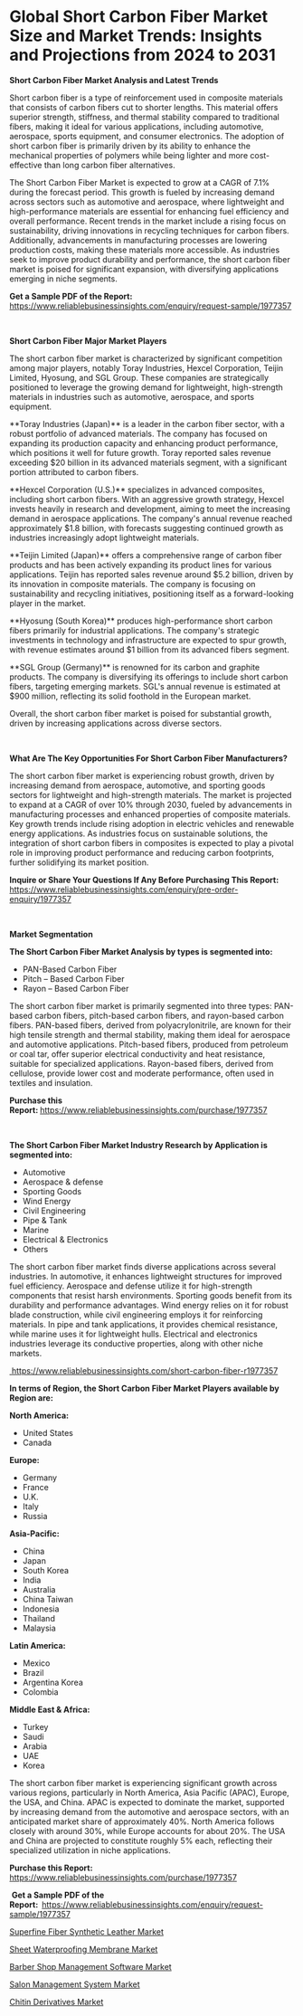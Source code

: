 <p><h1>Global Short Carbon Fiber Market Size and Market Trends: Insights and Projections from 2024 to 2031</h1></p><p><strong>Short Carbon Fiber Market Analysis and Latest Trends</strong></p>
<p><p>Short carbon fiber is a type of reinforcement used in composite materials that consists of carbon fibers cut to shorter lengths. This material offers superior strength, stiffness, and thermal stability compared to traditional fibers, making it ideal for various applications, including automotive, aerospace, sports equipment, and consumer electronics. The adoption of short carbon fiber is primarily driven by its ability to enhance the mechanical properties of polymers while being lighter and more cost-effective than long carbon fiber alternatives.</p><p>The Short Carbon Fiber Market is expected to grow at a CAGR of 7.1% during the forecast period. This growth is fueled by increasing demand across sectors such as automotive and aerospace, where lightweight and high-performance materials are essential for enhancing fuel efficiency and overall performance. Recent trends in the market include a rising focus on sustainability, driving innovations in recycling techniques for carbon fibers. Additionally, advancements in manufacturing processes are lowering production costs, making these materials more accessible. As industries seek to improve product durability and performance, the short carbon fiber market is poised for significant expansion, with diversifying applications emerging in niche segments.</p></p>
<p><strong>Get a Sample PDF of the Report:&nbsp;</strong> <a href="https://www.reliablebusinessinsights.com/enquiry/request-sample/1977357?utm_campaign=63&utm_medium=2&utm_source=Github&utm_content=ia&utm_term=14112024&utm_id=short-carbon-fiber">https://www.reliablebusinessinsights.com/enquiry/request-sample/1977357</a></p>
<p>&nbsp;</p>
<p><strong>Short Carbon Fiber Major Market Players</strong></p>
<p><p>The short carbon fiber market is characterized by significant competition among major players, notably Toray Industries, Hexcel Corporation, Teijin Limited, Hyosung, and SGL Group. These companies are strategically positioned to leverage the growing demand for lightweight, high-strength materials in industries such as automotive, aerospace, and sports equipment.</p><p>**Toray Industries (Japan)** is a leader in the carbon fiber sector, with a robust portfolio of advanced materials. The company has focused on expanding its production capacity and enhancing product performance, which positions it well for future growth. Toray reported sales revenue exceeding $20 billion in its advanced materials segment, with a significant portion attributed to carbon fibers.</p><p>**Hexcel Corporation (U.S.)** specializes in advanced composites, including short carbon fibers. With an aggressive growth strategy, Hexcel invests heavily in research and development, aiming to meet the increasing demand in aerospace applications. The company's annual revenue reached approximately $1.8 billion, with forecasts suggesting continued growth as industries increasingly adopt lightweight materials.</p><p>**Teijin Limited (Japan)** offers a comprehensive range of carbon fiber products and has been actively expanding its product lines for various applications. Teijin has reported sales revenue around $5.2 billion, driven by its innovation in composite materials. The company is focusing on sustainability and recycling initiatives, positioning itself as a forward-looking player in the market.</p><p>**Hyosung (South Korea)** produces high-performance short carbon fibers primarily for industrial applications. The company's strategic investments in technology and infrastructure are expected to spur growth, with revenue estimates around $1 billion from its advanced fibers segment.</p><p>**SGL Group (Germany)** is renowned for its carbon and graphite products. The company is diversifying its offerings to include short carbon fibers, targeting emerging markets. SGL's annual revenue is estimated at $900 million, reflecting its solid foothold in the European market.</p><p>Overall, the short carbon fiber market is poised for substantial growth, driven by increasing applications across diverse sectors.</p></p>
<p>&nbsp;</p>
<p><strong>What Are The Key Opportunities For Short Carbon Fiber Manufacturers?</strong></p>
<p><p>The short carbon fiber market is experiencing robust growth, driven by increasing demand from aerospace, automotive, and sporting goods sectors for lightweight and high-strength materials. The market is projected to expand at a CAGR of over 10% through 2030, fueled by advancements in manufacturing processes and enhanced properties of composite materials. Key growth trends include rising adoption in electric vehicles and renewable energy applications. As industries focus on sustainable solutions, the integration of short carbon fibers in composites is expected to play a pivotal role in improving product performance and reducing carbon footprints, further solidifying its market position.</p></p>
<p><strong>Inquire or Share Your Questions If Any Before Purchasing This Report:</strong> <a href="https://www.reliablebusinessinsights.com/enquiry/pre-order-enquiry/1977357?utm_campaign=63&utm_medium=2&utm_source=Github&utm_content=ia&utm_term=14112024&utm_id=short-carbon-fiber">https://www.reliablebusinessinsights.com/enquiry/pre-order-enquiry/1977357</a></p>
<p>&nbsp;</p>
<p><strong>Market Segmentation</strong></p>
<p><strong>The Short Carbon Fiber Market Analysis by types is segmented into:</strong></p>
<p><ul><li>PAN-Based Carbon Fiber</li><li>Pitch – Based Carbon Fiber</li><li>Rayon – Based Carbon Fiber</li></ul></p>
<p><p>The short carbon fiber market is primarily segmented into three types: PAN-based carbon fibers, pitch-based carbon fibers, and rayon-based carbon fibers. PAN-based fibers, derived from polyacrylonitrile, are known for their high tensile strength and thermal stability, making them ideal for aerospace and automotive applications. Pitch-based fibers, produced from petroleum or coal tar, offer superior electrical conductivity and heat resistance, suitable for specialized applications. Rayon-based fibers, derived from cellulose, provide lower cost and moderate performance, often used in textiles and insulation.</p></p>
<p><strong>Purchase this Report:&nbsp;</strong><a href="https://www.reliablebusinessinsights.com/purchase/1977357?utm_campaign=63&utm_medium=2&utm_source=Github&utm_content=ia&utm_term=14112024&utm_id=short-carbon-fiber">https://www.reliablebusinessinsights.com/purchase/1977357</a></p>
<p>&nbsp;</p>
<p><strong>The Short Carbon Fiber Market Industry Research by Application is segmented into:</strong></p>
<p><ul><li>Automotive</li><li>Aerospace & defense</li><li>Sporting Goods</li><li>Wind Energy</li><li>Civil Engineering</li><li>Pipe & Tank</li><li>Marine</li><li>Electrical & Electronics</li><li>Others</li></ul></p>
<p><p>The short carbon fiber market finds diverse applications across several industries. In automotive, it enhances lightweight structures for improved fuel efficiency. Aerospace and defense utilize it for high-strength components that resist harsh environments. Sporting goods benefit from its durability and performance advantages. Wind energy relies on it for robust blade construction, while civil engineering employs it for reinforcing materials. In pipe and tank applications, it provides chemical resistance, while marine uses it for lightweight hulls. Electrical and electronics industries leverage its conductive properties, along with other niche markets.</p></p>
<p><a href="https://www.reliablebusinessinsights.com/short-carbon-fiber-r1977357?utm_campaign=63&utm_medium=2&utm_source=Github&utm_content=ia&utm_term=14112024&utm_id=short-carbon-fiber">&nbsp;https://www.reliablebusinessinsights.com/short-carbon-fiber-r1977357</a></p>
<p><strong>In terms of Region, the Short Carbon Fiber Market Players available by Region are:</strong></p>
<p>
    <p> <strong> North America: </strong>
        <ul>
            <li>United States</li>
            <li>Canada</li>
        </ul>
        </p> 
    <p> <strong> Europe: </strong>
        <ul>
            <li>Germany</li>
            <li>France</li>
            <li>U.K.</li>
            <li>Italy</li>
            <li>Russia</li>
        </ul>
        </p> 
    <p> <strong> Asia-Pacific: </strong>
        <ul>
            <li>China</li>
            <li>Japan</li>
            <li>South Korea</li>
            <li>India</li>
            <li>Australia</li>
            <li>China Taiwan</li>
            <li>Indonesia</li>
            <li>Thailand</li>
            <li>Malaysia</li>
        </ul>
        </p> 
    <p> <strong> Latin America: </strong>
        <ul>
            <li>Mexico</li>
            <li>Brazil</li>
            <li>Argentina Korea</li>
            <li>Colombia</li>
        </ul>
        </p> 
    <p> <strong> Middle East & Africa: </strong>
        <ul>
            <li>Turkey</li>
            <li>Saudi</li>
            <li>Arabia</li>
            <li>UAE</li>
            <li>Korea</li>
        </ul>
    </p>
    </p>
<p><p>The short carbon fiber market is experiencing significant growth across various regions, particularly in North America, Asia Pacific (APAC), Europe, the USA, and China. APAC is expected to dominate the market, supported by increasing demand from the automotive and aerospace sectors, with an anticipated market share of approximately 40%. North America follows closely with around 30%, while Europe accounts for about 20%. The USA and China are projected to constitute roughly 5% each, reflecting their specialized utilization in niche applications.</p></p>
<p><strong>Purchase this Report: </strong><a href="https://www.reliablebusinessinsights.com/purchase/1977357?utm_campaign=63&utm_medium=2&utm_source=Github&utm_content=ia&utm_term=14112024&utm_id=short-carbon-fiber">https://www.reliablebusinessinsights.com/purchase/1977357</a></p>
<p>&nbsp;<strong>Get a Sample PDF of the Report:&nbsp;&nbsp;</strong><a href="https://www.reliablebusinessinsights.com/enquiry/request-sample/1977357?utm_campaign=63&utm_medium=2&utm_source=Github&utm_content=ia&utm_term=14112024&utm_id=short-carbon-fiber">https://www.reliablebusinessinsights.com/enquiry/request-sample/1977357</a></p>
<p><strong></strong></p>
<p><p><a href="https://github.com/JubayerMia832/Market-Research-Report-List-1/blob/main/superfine-fiber-synthetic-leather-market.md?utm_campaign=63&utm_medium=2&utm_source=Github&utm_content=ia&utm_term=14112024&utm_id=short-carbon-fiber">Superfine Fiber Synthetic Leather Market</a></p><p><a href="https://www.linkedin.com/pulse/sheet-waterproofing-membrane-market-maturity-analysis-regional-hxayc?utm_campaign=63&utm_medium=2&utm_source=Github&utm_content=ia&utm_term=14112024&utm_id=short-carbon-fiber">Sheet Waterproofing Membrane Market</a></p><p><a href="https://issuu.com/reportprime-2/docs/barber-shop-management-software-mar_60433494daa6d3?utm_campaign=63&utm_medium=2&utm_source=Github&utm_content=ia&utm_term=14112024&utm_id=short-carbon-fiber">Barber Shop Management Software Market</a></p><p><a href="https://issuu.com/reportprime-2/docs/salon-management-system-market-size_433222d4a0c24a?utm_campaign=63&utm_medium=2&utm_source=Github&utm_content=ia&utm_term=14112024&utm_id=short-carbon-fiber">Salon Management System Market</a></p><p><a href="https://github.com/mosmentrcqn/Market-Research-Report-List-1/blob/main/chitin-derivatives-market.md?utm_campaign=63&utm_medium=2&utm_source=Github&utm_content=ia&utm_term=14112024&utm_id=short-carbon-fiber">Chitin Derivatives Market</a></p></p>